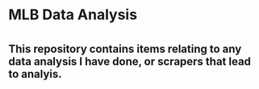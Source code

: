 # MLB Data Analysis
#
#
## This repository contains items relating to any data analysis I have done, or scrapers that lead to analyis.
